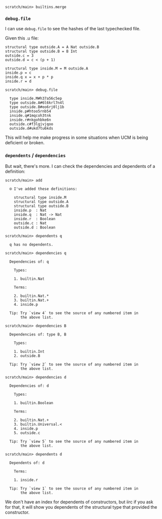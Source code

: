 ``` ucm :hide
scratch/main> builtins.merge
```

### `debug.file`

I can use `debug.file` to see the hashes of the last typechecked file.

Given this .u file:

``` unison :hide
structural type outside.A = A Nat outside.B
structural type outside.B = B Int
outside.c = 3
outside.d = c < (p + 1)

structural type inside.M = M outside.A
inside.p = c
inside.q x = x + p * p
inside.r = d
```

``` ucm
scratch/main> debug.file

  type inside.M#h37a56c5ep
  type outside.A#6l6krl7n4l
  type outside.B#eo6rj0lj1b
  inside.p#htoo5rnb54
  inside.q#1mqcoh3tnk
  inside.r#nkgohbke6n
  outside.c#f3lgjvjqoo
  outside.d#ukd7tu6kds
```

This will help me make progress in some situations when UCM is being deficient or broken.

### `dependents` / `dependencies`

But wait, there's more.  I can check the dependencies and dependents of a definition:

``` ucm
scratch/main> add

  ⍟ I've added these definitions:

    structural type inside.M
    structural type outside.A
    structural type outside.B
    inside.p  : Nat
    inside.q  : Nat -> Nat
    inside.r  : Boolean
    outside.c : Nat
    outside.d : Boolean

scratch/main> dependents q

  q has no dependents.

scratch/main> dependencies q

  Dependencies of: q

    Types:

    1. builtin.Nat

    Terms:

    2. builtin.Nat.*
    3. builtin.Nat.+
    4. inside.p

  Tip: Try `view 4` to see the source of any numbered item in
       the above list.

scratch/main> dependencies B

  Dependencies of: type B, B

    Types:

    1. builtin.Int
    2. outside.B

  Tip: Try `view 2` to see the source of any numbered item in
       the above list.

scratch/main> dependencies d

  Dependencies of: d

    Types:

    1. builtin.Boolean

    Terms:

    2. builtin.Nat.+
    3. builtin.Universal.<
    4. inside.p
    5. outside.c

  Tip: Try `view 5` to see the source of any numbered item in
       the above list.

scratch/main> dependents d

  Dependents of: d

    Terms:

    1. inside.r

  Tip: Try `view 1` to see the source of any numbered item in
       the above list.
```

We don't have an index for dependents of constructors, but iirc if you ask for that, it will show you dependents of the structural type that provided the constructor.
